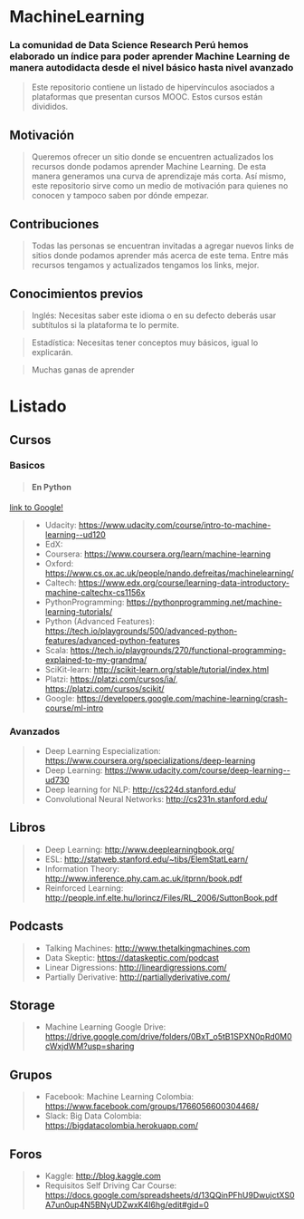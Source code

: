 # MachineLearning

### La comunidad de Data Science Research Perú hemos elaborado un índice para poder aprender Machine Learning de manera autodidacta desde el nivel básico hasta nivel avanzado

> Este repositorio contiene un listado de hipervínculos asociados a plataformas que presentan cursos MOOC. Estos cursos están divididos.

## Motivación

> Queremos ofrecer un sitio donde se encuentren actualizados los recursos donde podamos aprender Machine Learning. De esta manera generamos una curva de aprendizaje más corta. Así mismo, este repositorio sirve como un medio de motivación para quienes no conocen y tampoco saben por dónde empezar.

## Contribuciones

> Todas las personas se encuentran invitadas a agregar nuevos links de sitios donde podamos aprender más acerca de este tema. Entre más recursos tengamos y actualizados tengamos los links, mejor.

## Conocimientos previos

> Inglés: Necesitas saber este idioma o en su defecto deberás usar subtítulos si la plataforma te lo permite.

> Estadística: Necesitas tener conceptos muy básicos, igual lo explicarán.

> Muchas ganas de aprender

# Listado
## Cursos
### Basicos
> #### En Python

[link to Google!](http://google.com)
> * Udacity: https://www.udacity.com/course/intro-to-machine-learning--ud120
> * EdX: 
> * Coursera: https://www.coursera.org/learn/machine-learning
> * Oxford: https://www.cs.ox.ac.uk/people/nando.defreitas/machinelearning/
> * Caltech: https://www.edx.org/course/learning-data-introductory-machine-caltechx-cs1156x
> * PythonProgramming: https://pythonprogramming.net/machine-learning-tutorials/
> * Python (Advanced Features): https://tech.io/playgrounds/500/advanced-python-features/advanced-python-features
> * Scala: https://tech.io/playgrounds/270/functional-programming-explained-to-my-grandma/
> * SciKit-learn: http://scikit-learn.org/stable/tutorial/index.html 
> * Platzi: https://platzi.com/cursos/ia/, https://platzi.com/cursos/scikit/
> * Google: https://developers.google.com/machine-learning/crash-course/ml-intro 

### Avanzados
> * Deep Learning Especialization: https://www.coursera.org/specializations/deep-learning
> * Deep Learning: https://www.udacity.com/course/deep-learning--ud730
> * Deep learning for NLP: http://cs224d.stanford.edu/
> * Convolutional Neural Networks: http://cs231n.stanford.edu/

## Libros
> * Deep Learning: http://www.deeplearningbook.org/
> * ESL: http://statweb.stanford.edu/~tibs/ElemStatLearn/
> * Information Theory: http://www.inference.phy.cam.ac.uk/itprnn/book.pdf
> * Reinforced Learning: http://people.inf.elte.hu/lorincz/Files/RL_2006/SuttonBook.pdf

## Podcasts
> * Talking Machines: http://www.thetalkingmachines.com
> * Data Skeptic: https://dataskeptic.com/podcast
> * Linear Digressions: http://lineardigressions.com/
> * Partially Derivative: http://partiallyderivative.com/

## Storage
> * Machine Learning Google Drive: https://drive.google.com/drive/folders/0BxT_o5tB1SPXN0pRd0M0cWxjdWM?usp=sharing

## Grupos
> * Facebook: Machine Learning Colombia: https://www.facebook.com/groups/1766056600304468/
> * Slack: Big Data Colombia: https://bigdatacolombia.herokuapp.com/

## Foros
> * Kaggle: http://blog.kaggle.com
> * Requisitos Self Driving Car Course: https://docs.google.com/spreadsheets/d/13QQinPFhU9DwujctXS0A7un0up4N5BNyUDZwxK4I6hg/edit#gid=0